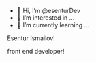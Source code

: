 - 👋 Hi, I’m @esenturDev
- 👀 I’m interested in ...
- 🌱 I’m currently learning ...

Esentur Ismailov!

front end developer!
<!---
esenturDev/esenturDev is a ✨ special ✨ repository because its `README.md` (this file) appears on your GitHub profile.
You can click the Preview link to take a look at your changes.
--->
